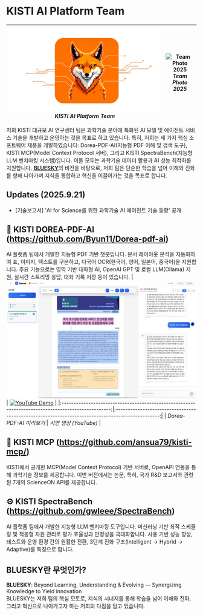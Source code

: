 # KISTI AI Platform Team

| ![KISTI AI Platform Team](bluesky-logo-wide.png) <br/> *KISTI AI Platform Team* | ![Team Photo 2025](Team_Photo_2025.JPG) <br/> *Team Photo 2025* |
|:--------------------------------------------:|:--------------------------------------------------------------:|

저희 KISTI 대규모 AI 연구센터 팀은 과학기술 분야에 특화된 AI 모델 및 에이전트 서비스 기술을 개발하고 운영하는 것을 목표로 하고 있습니다. 특히, 저희는 세 가지 핵심 소프트웨어 제품을 개발하였습니다: Dorea-PDF-AI(지능형 PDF 이해 및 검색 도구), KISTI MCP(Model Context Protocol 서버), 그리고 KISTI SpectraBench(지능형 LLM 벤치마킹 시스템)입니다. 이들 모두는 과학기술 데이터 활용과 AI 성능 최적화를 지원합니다. [**BLUESKY**](#bluesky란-무엇인가)의 비전을 바탕으로, 저희 팀은 단순한 학습을 넘어 이해와 진화를 향해 나아가며 지식을 통합하고 혁신을 이끌어가는 것을 목표로 합니다.

## Updates (2025.9.21)
- [기술보고서] 'AI for Science를 위한 과학기술 AI 에이전트 기술 동향' 공개


## 📄 KISTI DOREA-PDF-AI (https://github.com/Byun11/Dorea-pdf-ai)
AI 플랫폼 팀에서 개발한 지능형 PDF 기반 챗봇입니다. 문서 레이아웃 분석을 자동화하여 표, 이미지, 텍스트를 구분하고, 다국어 OCR(한국어, 영어, 일본어, 중국어)을 지원합니다.
주요 기능으로는 영역 기반 대화형 AI, OpenAI GPT 및 로컬 LLM(Ollama) 지원, 실시간 스트리밍 응답, 대화 기록 저장 등이 있습니다.
| ![Preview](https://github.com/Byun11/Dorea-pdf-ai/blob/main/assets/images/preview-chat.png?raw=true) | [![YouTube Demo](https://img.youtube.com/vi/xEo9D5tuc4E/0.jpg)](https://www.youtube.com/watch?v=xEo9D5tuc4E) |
|:--------------------------------------------------------------------------------------------------:|:------------------------------------------------------------------------------------------------:|
| *Dorea-PDF-AI 미리보기* | *시연 영상 (YouTube)* |


## 📡 KISTI MCP (https://github.com/ansua79/kisti-mcp/)
KISTI에서 공개한 MCP(Model Context Protocol) 기반 서버로, OpenAPI 연동을 통해 과학기술 정보를 제공합니다.
이번 버전에서는 논문, 특허, 국가 R&D 보고서와 관련된 7개의 ScienceON API를 제공합니다.


## ⚙️ KISTI SpectraBench (https://github.com/gwleee/SpectraBench)
AI 플랫폼 팀에서 개발한 지능형 LLM 벤치마킹 도구입니다. 머신러닝 기반 최적 스케줄링 및 적응형 자원 관리로 평가 효율성과 안정성을 극대화합니다.
사용 기반 성능 향상, 테스트와 운영 환경 간의 원활한 전환, 3단계 진화 구조(Intelligent → Hybrid → Adaptive)를 특징으로 합니다.


## BLUESKY란 무엇인가?
**BLUESKY**: Beyond Learning, Understanding & Evolving — Synergizing Knowledge to Yield innovation  
BLUESKY는 저희 팀의 핵심 모토로, 지식의 시너지를 통해 학습을 넘어 이해와 진화, 그리고 혁신으로 나아가고자 하는 저희의 다짐을 담고 있습니다.
